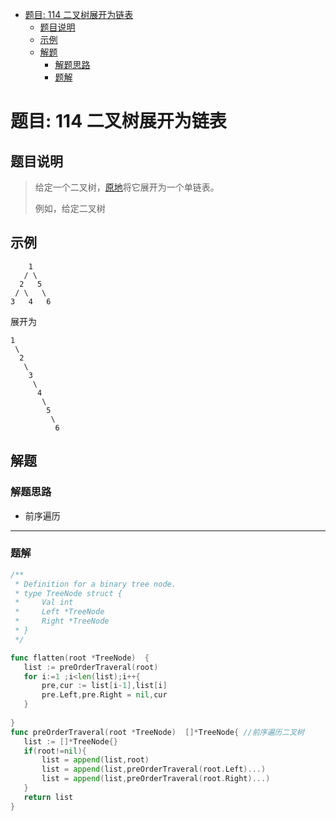 * [题目: 114 二叉树展开为链表](#%E9%A2%98%E7%9B%AE-114-%E4%BA%8C%E5%8F%89%E6%A0%91%E5%B1%95%E5%BC%80%E4%B8%BA%E9%93%BE%E8%A1%A8)
  * [题目说明](#%E9%A2%98%E7%9B%AE%E8%AF%B4%E6%98%8E)
  * [示例](#%E7%A4%BA%E4%BE%8B)
  * [解题](#%E8%A7%A3%E9%A2%98)
    * [解题思路](#%E8%A7%A3%E9%A2%98%E6%80%9D%E8%B7%AF)
    * [题解](#%E9%A2%98%E8%A7%A3)

# 题目: 114 二叉树展开为链表



## 题目说明

> 给定一个二叉树，[原地](https://baike.baidu.com/item/原地算法/8010757)将它展开为一个单链表。
>
> 例如，给定二叉树



## 示例

```
    1
   / \
  2   5
 / \   \
3   4   6
```

展开为

```
1
 \
  2
   \
    3
     \
      4
       \
        5
         \
          6
```



## 解题



### 解题思路

* 前序遍历

***

### 题解

```go
/**
 * Definition for a binary tree node.
 * type TreeNode struct {
 *     Val int
 *     Left *TreeNode
 *     Right *TreeNode
 * }
 */

func flatten(root *TreeNode)  {
   list := preOrderTraveral(root)
   for i:=1 ;i<len(list);i++{
       pre,cur := list[i-1],list[i]
       pre.Left,pre.Right = nil,cur 
   }
   
}
func preOrderTraveral(root *TreeNode)  []*TreeNode{ //前序遍历二叉树
   list := []*TreeNode{}
   if(root!=nil){
       list = append(list,root)
       list = append(list,preOrderTraveral(root.Left)...)
       list = append(list,preOrderTraveral(root.Right)...)
   }
   return list
}
```

